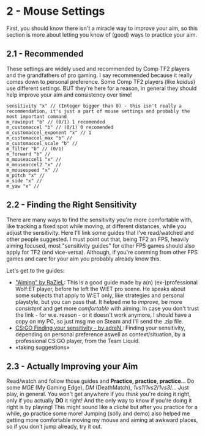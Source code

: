 # 2 - Mouse Settings

First, you should know there isn't a miracle way to improve your aim, so this section is more about letting you know of (good) ways to practice your aim.

## 2.1 - Recommended

These settings are widely used and recommended by Comp TF2 players and the grandfathers of pro gaming.
I say recommended because it really comes down to personal preference. Some Comp TF2 players (like _kaidus_) use different settings. BUT they're here for a reason, in general they should help improve your aim and consistency over time!
```source-scripting
sensitivity "x" // (Integer bigger than 0) - this isn't really a recommendation, it's just a part of mouse settings and probably the most important command
m_rawinput "b" // (0/1) 1 recomended
m_customaccel "b" // (0/1) 0 recomended
m_customaccel_exponent "x" // 1
m_customaccel_max "b" //
m_customaccel_scale "b" //
m_filter "b" // (0/1)
m_forward "b" //
m_mouseaccel1 "x" //
m_mouseaccel2 "x" //
m_mousespeed "x" //
m_pitch "x" //
m_side "x" //
m_yaw "x" //
```

## 2.2 - Finding the Right Sensitivity

There are many ways to find the sensitivity you're more comfortable with, like tracking a fixed spot while moving, at different distances, while you adjust the sensitivity. Here I'll link some guides that I've read/watched and other people suggested. I must point out that, being TF2 an FPS, heavily aiming focused, most "sensitivity guides" for other FPS games should also apply for TF2 (and vice-versa). Although, if you're comming from other FPS games and care for your aim you probably already know this.

Let's get to the guides:
* ["Aiming" by RaZieL](http://www.bulletz.org/et/aimingbyraz.zip "Aiming by RaZieL"):
This is a good guide made by a(n) (ex-)professional Wolf:ET player, before he left the W:ET pro scene. He speaks about some subjects that apply to W:ET only, like strategies and personal playstyle, but you can pass that. It helped me to _improve_, be more _consistent_ and get more _comfortable_ with aiming. In case you don't trust the link - for w.e. reason - or it doesn't work anymore, I should have a copy on my PC, so just msg me on Steam and I'll send the .zip file.
* [CS:GO Finding your sensitivity - by adreN ](https://youtu.be/RwT5fXEloxg "CS:GO Finding your sensitivity - by adreN YouTube Video"): Finding your sensitivity, depending on personal preference aswell as context/situation, by a professional CS:GO player, from the Team Liquid.
* «taking suggestions»

## 2.3 - Actually Improving your Aim

Read/watch and follow those guides and **Practice, practice, practice**... Do some _MGE_ (My Gaming Edge), _DM_ (DeathMatch), _1vs1_/_1vs2_/_1vs3_/... Just play, in general. You won't get anywhere if you _think_ you're doing it right, only if you actually **DO** it right! And the only way to know if you're doing it right is by playing!
This might sound like a _cliché_ but after you practice for a while, go practice some more!
Jumping (solly and demo) also helped me getting more comfortable moving my mouse and aiming at awkward places, so if you don't jump already, try it out.

